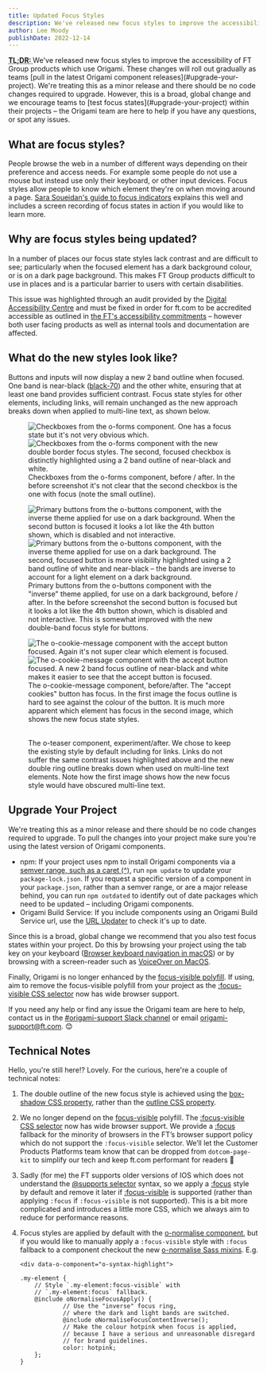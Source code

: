 ```yaml
---
title: Updated Focus Styles
description: We've released new focus styles to improve the accessibility of FT Group products which use Origami.
author: Lee Moody
publishDate: 2022-12-14
---
```


<abbr title="Too long; didn't read">
<strong>
TL;DR:
</strong>
</abbr> We've released new focus styles to improve the accessibility of FT Group products which use Origami. These changes will roll out gradually as teams [pull in the latest Origami component releases](#upgrade-your-project). We're treating this as a minor release and there should be no code changes required to upgrade. However, this is a broad, global change and we encourage teams to [test focus states](#upgrade-your-project) within their projects – the Origami team are here to help if you have any questions, or spot any issues.

## What are focus styles?

People browse the web in a number of different ways depending on their preference and access needs. For example some people do not use a mouse but instead use only their keyboard, or other input devices. Focus styles allow people to know which element they're on when moving around a page. [Sara Soueidan's guide to focus indicators](https://www.sarasoueidan.com/blog/focus-indicators/#what-exactly-is-a-focus-indicator%3F) explains this well and includes a screen recording of focus states in action if you would like to learn more.

## Why are focus styles being updated?

In a number of places our focus state styles lack contrast and are difficult to see; particularly when the focused element has a dark background colour, or is on a dark page background. This makes FT Group products difficult to use in places and is a particular barrier to users with certain disabilities.

This issue was highlighted through an audit provided by the [Digital Accessibility Centre](https://digitalaccessibilitycentre.org/) and must be fixed in order for ft.com to be accredited accessible as outlined in [the FT's accessibility commitments](https://www.ft.com/accessibility) – however both user facing products as well as internal tools and documentation are affected.

## What do the new styles look like?

Buttons and inputs will now display a new 2 band outline when focused. One band is near-black ([black-70](https://registry.origami.ft.com/components/o-colors)) and the other white, ensuring that at least one band provides sufficient contrast. Focus state styles for other elements, including links, will remain unchanged as the new approach breaks down when applied to multi-line text, as shown below.

<figure>
    <img alt="Checkboxes from the o-forms component. One has a focus state but it's not very obvious which." src="/assets/images/2022-12-14-focus-styles/focus-checkbox-before.png" />
    <img alt="Checkboxes from the o-forms component with the new double border focus styles. The second, focused checkbox is distinctly highlighted using a 2 band outline of near-black and white." src="/assets/images/2022-12-14-focus-styles/focus-checkbox-after.png" />
    <figcaption>Checkboxes from the o-forms component, before / after. In the before screenshot it's not clear that the second checkbox is the one with focus (note the small outline).</figcaption>
</figure>

<figure>
    <img alt="Primary buttons from the o-buttons component, with the inverse theme applied for use on a dark background. When the second button is focused it looks a lot like the 4th button shown, which is disabled and not interactive." src="/assets/images/2022-12-14-focus-styles/focus-button-inverse-before.png" />
    <img alt="Primary buttons from the o-buttons component, with the inverse theme applied for use on a dark background. The second, focused button is more visibility highlighted using a 2 band outline of white and near-black – the bands are inverse to account for a light element on a dark background." src="/assets/images/2022-12-14-focus-styles/focus-button-inverse-after.png" />
    <figcaption>Primary buttons from the o-buttons component with the "inverse" theme applied, for use on a dark background, before / after. In the before screenshot the second button is focused but it looks a lot like the 4th button shown, which is disabled and not interactive. This is somewhat improved with the new double-band focus style for buttons.</figcaption>
</figure>

<figure>
    <img alt="The o-cookie-message component with the accept button focused. Again it's not super clear which element is focused." src="/assets/images/2022-12-14-focus-styles/focus-cookie-message-before.png" />
    <img alt="The o-cookie-message component with the accept button focused. A new 2 band focus outline of near-black and white makes it easier to see that the accept button is focused." src="/assets/images/2022-12-14-focus-styles/focus-cookie-message-after.png" />
    <figcaption>The o-cookie-message component, before/after. The "accept cookies" button has focus. In the first image the focus outline is hard to see against the colour of the button. It is much more apparent which element has focus in the second image, which shows the new focus state styles.</figcaption>
</figure>

<figure>
    <img alt="" src="/assets/images/2022-12-14-focus-styles/focus-teaser-no-good.png" />
    <img alt="" src="/assets/images/2022-12-14-focus-styles/focus-teaser-no-change.png" />
    <figcaption>The o-teaser component, experiment/after. We chose to keep the existing style by default including for links. Links do not suffer the same contrast issues highlighted above and the new double ring outline breaks down when used on multi-line text elements. Note how the first image shows how the new focus style would have obscured multi-line text.</figcaption>
</figure>

## Upgrade Your Project

We're treating this as a minor release and there should be no code changes required to upgrade. To pull the changes into your project make sure you're using the latest version of Origami components.

- npm: If your project uses npm to install Origami components via a [semver range, such as a caret (^)](https://semver.org/), run `npm update` to update your `package-lock.json`. If you request a specific version of a component in your `package.json`, rather than a semver range, or are a major release behind, you can run `npm outdated` to identify out of date packages which need to be updated – including Origami components.
- Origami Build Service: If you include components using an Origami Build Service url, use the [URL Updater](https://www.ft.com/__origami/service/build/url-updater) to check it's up to date.

Since this is a broad, global change we recommend that you also test focus states within your project. Do this by browsing your project using the tab key on your keyboard ([Browser keyboard navigation in macOS](https://www.a11yproject.com/posts/macos-browser-keyboard-navigation/)) or by browsing with a screen-reader such as [VoiceOver on MacOS](https://webaim.org/articles/voiceover/).

Finally, Origami is no longer enhanced by the [focus-visible polyfill](https://github.com/WICG/focus-visible). If using, aim to remove the focus-visible polyfill from your project as the [:focus-visible CSS selector](https://developer.mozilla.org/en-US/docs/Web/CSS/:focus-visible) now has wide browser support.

If you need any help or find any issue the Origami team are here to help, contact us in the [#origami-support Slack channel](https://financialtimes.slack.com/messages/origami-support/) or email [origami-support@ft.com](mailto:origami-support@ft.com). 😊

## Technical Notes

Hello, you're still here!? Lovely. For the curious, here're a couple of technical notes:

<ol>
  <li>
    <p>The double outline of the new focus style is achieved using the <a href="https://developer.mozilla.org/en-US/docs/Web/CSS/box-shadow">box-shadow CSS property</a>, rather than the <a href="https://developer.mozilla.org/en-US/docs/Web/CSS/outline">outline CSS property</a>.</p>
  </li>
  <li>
    <p>We no longer depend on the <a href="https://github.com/WICG/focus-visible">focus-visible</a> polyfill. The <a href="https://developer.mozilla.org/en-US/docs/Web/CSS/:focus-visible">:focus-visible CSS selector</a> now has wide browser support. We provide a <a href="https://developer.mozilla.org/en-US/docs/Web/CSS/:focus">:focus</a> fallback for the minority of browsers in the FT’s browser support policy which do not support the <code class="language-plaintext highlighter-rouge">:focus-visible</code> selector. We’ll let the Customer Products Platforms team know that can be dropped from <code class="language-plaintext highlighter-rouge">dotcom-page-kit</code> to simplify our tech and keep ft.com performant for readers 🙌</p>
  </li>
  <li>
    <p>Sadly (for me) the FT supports older versions of IOS which does not understand the <a href="https://css-tricks.com/supports-selector/">@supports selector</a> syntax, so we apply a <a href="https://developer.mozilla.org/en-US/docs/Web/CSS/:focus">:focus</a> style by default and remove it later if <a href="https://developer.mozilla.org/en-US/docs/Web/CSS/:focus-visible">:focus-visible</a> is supported (rather than applying <code class="language-plaintext highlighter-rouge">:focus</code> if <code class="language-plaintext highlighter-rouge">:focus-visible</code> is not supported). This is a bit more complicated and introduces a little more CSS, which we always aim to reduce for performance reasons.</p>
  </li>
  <li>
    <p>
    Focus styles are applied by default with the <a href="https://registry.origami.ft.com/components/o-normalise">o-normalise component</a>, but if you would like to manually apply a <code class="language-plaintext highlighter-rouge">:focus-visible</code> style with <code class="language-plaintext highlighter-rouge">:focus</code> fallback to a component checkout the new <a href="https://registry.origami.ft.com/components/o-normalise/sassdoc">o-normalise Sass mixins</a>. E.g.

    <div data-o-component="o-syntax-highlight">

  <pre tabindex="0"><code class="o-syntax-highlight--scss">.my-element {
    // Style `.my-element:focus-visible` with
    // `.my-element:focus` fallback.
    @include oNormaliseFocusApply() {
            // Use the &quot;inverse&quot; focus ring,
            // where the dark and light bands are switched.
            @include oNormaliseFocusContentInverse();
            // Make the colour hotpink when focus is applied,
            // because I have a serious and unreasonable disregard
            // for brand guidelines.
            color: hotpink;
    };
}</code></pre>
</div>
</p>
  </li>
</ol>
